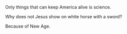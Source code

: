 Only things that can keep America alive is science.

Why does not Jesus show on white horse with a sword?

Because of New Age.
